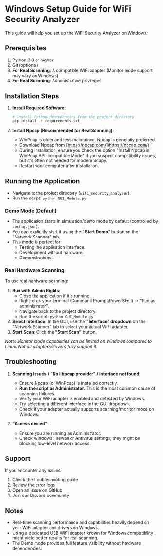 # Windows Setup Guide for WiFi Security Analyzer

This guide will help you set up the WiFi Security Analyzer on Windows.

## Prerequisites

1. Python 3.8 or higher
2. Git (optional)
3. **For Real Scanning**: A compatible WiFi adapter (Monitor mode support may vary on Windows)
4. **For Real Scanning**: Administrative privileges

## Installation Steps

1. **Install Required Software**:
   ```bash
   # Install Python dependencies from the project directory
   pip install -r requirements.txt
   ```

2. **Install Npcap (Recommended for Real Scanning)**:
   - WinPcap is older and less maintained. Npcap is generally preferred.
   - Download Npcap from [https://npcap.com/](https://npcap.com/)
   - During installation, ensure you check the option "Install Npcap in WinPcap API-compatible Mode" if you suspect compatibility issues, but it's often not needed for modern Scapy.
   - Restart your computer after installation.

## Running the Application

*   Navigate to the project directory (`wifi_security_analyser`).
*   Run the script: `python GUI_Module.py`

### Demo Mode (Default)

- The application starts in simulation/demo mode by default (controlled by `config.json`).
- You can explicitly start it using the **"Start Demo"** button on the "Network Scanner" tab.
- This mode is perfect for:
    - Testing the application interface.
    - Development without hardware.
    - Demonstrations.

### Real Hardware Scanning

To use real hardware scanning:

1.  **Run with Admin Rights**:
    *   Close the application if it's running.
    *   Right-click your terminal (Command Prompt/PowerShell) -> "Run as administrator".
    *   Navigate back to the project directory.
    *   Run the script: `python GUI_Module.py`
2.  **Select Interface**: In the GUI, use the **"Interface" dropdown** on the "Network Scanner" tab to select your actual WiFi adapter.
3.  **Start Scan**: Click the **"Start Scan"** button.

*Note: Monitor mode capabilities can be limited on Windows compared to Linux. Not all adapters/drivers fully support it.* 

## Troubleshooting

1. **Scanning Issues / "No libpcap provider" / Interface not found**:
   - Ensure Npcap (or WinPcap) is installed correctly.
   - **Run the script as Administrator.** This is the most common cause of scanning failures.
   - Verify your WiFi adapter is enabled and detected by Windows.
   - Try selecting a different interface in the GUI dropdown.
   - Check if your adapter actually supports scanning/monitor mode on Windows.

2. **"Access denied"**:
   - Ensure you are running as Administrator.
   - Check Windows Firewall or Antivirus settings; they might be blocking low-level network access.

## Support

If you encounter any issues:
1. Check the troubleshooting guide
2. Review the error logs
3. Open an issue on GitHub
4. Join our Discord community

## Notes

- Real-time scanning performance and capabilities heavily depend on your WiFi adapter and drivers on Windows.
- Using a dedicated USB WiFi adapter known for Windows compatibility might yield better results for real scanning.
- The Demo mode provides full feature visibility without hardware dependencies. 